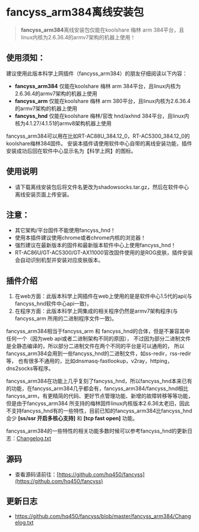 # fancyss_arm384离线安装包

> **fancyss_arm384**离线安装包仅能在koolshare 梅林 arm 384平台，且linux内核为2.6.36.4的armv7架构的机器上使用！

## 使用须知：

建议使用此版本科学上网插件（fancyss_arm384）的朋友仔细阅读以下内容：

- **fancyss_arm384**	仅能在koolshare 梅林 arm 384平台，且linux内核为2.6.36.4的armv7架构的机器上使用
- **fancyss_arm**		仅能在koolshare 梅林 arm 380平台，且linux内核为2.6.36.4的armv7架构的机器上使用
- **fancyss_hnd**		仅能在koolshare 梅林/官改 hnd/axhnd 384平台，且linux内核为4.1.27/4.1.51的armv8架构机器上使用

fancyss_arm384可以用在比如RT-AC88U_384.12_0，RT-AC5300_384.12_0的koolshare梅林384固件。
安装本插件请使用软件中心自带的离线安装功能，插件安装成功后回在软件中心显示名为【科学上网】的图标。

## 使用说明

- 请下载离线安装包后将文件名更改为shadowsocks.tar.gz，然后在软件中心离线安装页面上传安装。

## 注意：

* 其它架构/平台固件不能使用fancyss_hnd！
* 使用本插件建议使用chrome或者chrome内核的浏览器！
* 强烈建议在最新版本的固件和最新版本软件中心上使用fancyss_hnd！
* RT-AC86U/GT-AC5300/GT-AX11000官改固件使用的是ROG皮肤，插件安装会自动识别机型并安装对应皮肤版本。

## 插件介绍

1. 在web方面：此版本科学上网插件在web上使用的是是软件中心1.5代的api(与fancyss_hnd软件中心api一致)，
2. 在程序方面：此版本科学上网集成的相关程序仍然是armv7架构程序(与fancyss_arm 所用的二进制程序文件一致)。

fancyss_arm384相当于fancyss_arm 和 fancyss_hnd的合体，但是不兼容其中任何一个（因为web api或者二进制架构不同的原因），   不过因为部分二进制文件是全静态编译的，所以部分二进制文件在两个不同的平台是可以通用的，   所以fancyss_arm384会用到一些fancyss_hnd的二进制文件，如ss-redir，rss-redir等，   也有很多不通用的，比如dnsmasq-fastlookup，v2ray，httping，dns2socks等程序。

fancyss_arm384在功能上几乎复刻了fancyss_hnd，所以fancyss_hnd本来已有的功能，在fancyss_arm384几乎都会有，fancyss_arm384/fancyss_hnd相比fancyss_arm，有更精简的代码、更好节点管理功能、新增的故障转移等等功能，但是由于fancyss_arm384 所支持的梅林固件linux内核版本2.6.36太老旧，因此不支持fancyss_hnd有的一些特性，目前已知的fancyss_arm384比fancyss_hnd会少 **[ss/ssr 开启多核心支持]** 和 **[tcp fast open]** 功能。

fancyss_arm384的一些特性的相关功能多数时候可以参考fancyss_hnd的更新日志：[Changelog.txt](https://github.com/hq450/fancyss/blob/master/fancyss_hnd/Changelog.txt)

## 源码

- 查看源码请前往：[https://github.com/hq450/fancyss](https://github.com/hq450/fancyss)

## 更新日志

- https://github.com/hq450/fancyss/blob/master/fancyss_arm384/Changelog.txt

